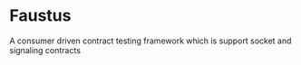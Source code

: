 # Faustus
A consumer driven contract testing framework which is support socket and signaling contracts
